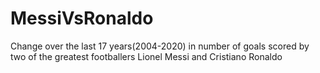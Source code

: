 # MessiVsRonaldo
Change over the last 17 years(2004-2020) in number of goals scored by two of the greatest footballers Lionel Messi and Cristiano Ronaldo
